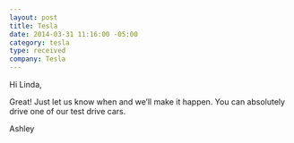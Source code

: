 ```yaml
---
layout: post
title: Tesla
date: 2014-03-31 11:16:00 -05:00
category: tesla
type: received
company: Tesla
---
```


Hi Linda,
 
Great! Just let us know when and we’ll make it happen. You can absolutely drive one of our test drive cars.
 
Ashley